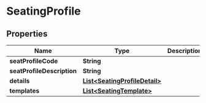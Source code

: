 

# SeatingProfile


## Properties

| Name | Type | Description | Notes |
|------------ | ------------- | ------------- | -------------|
|**seatProfileCode** | **String** |  |  |
|**seatProfileDescription** | **String** |  |  [optional] |
|**details** | [**List&lt;SeatingProfileDetail&gt;**](SeatingProfileDetail.md) |  |  [optional] |
|**templates** | [**List&lt;SeatingTemplate&gt;**](SeatingTemplate.md) |  |  [optional] |



